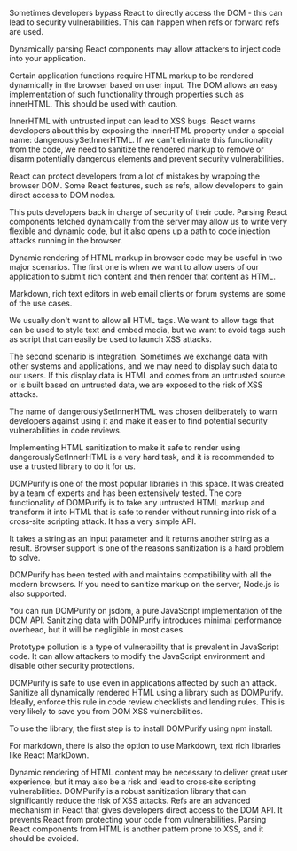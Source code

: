 Sometimes developers bypass React to directly access the DOM - this can lead to security vulnerabilities. This can happen when refs or forward refs are used.

 Dynamically parsing React components may allow attackers to inject code into your application. 
 
 Certain application functions require HTML markup to be rendered dynamically in the browser based on user input. The DOM allows an easy implementation of such functionality through properties such as innerHTML. This should be used with caution.
 
 InnerHTML with untrusted input can lead to XSS bugs. React warns developers about this by exposing the innerHTML property under a special name: dangerouslySetInnerHTML. If we can't eliminate this functionality from the code, we need to sanitize the rendered markup to remove or disarm potentially dangerous elements and prevent security vulnerabilities. 
 
 React can protect developers from a lot of mistakes by wrapping the browser DOM. Some React features, such as refs, allow developers to gain direct access to DOM nodes. 
 
 This puts developers back in charge of security of their code. Parsing React components fetched dynamically from the server may allow us to write very flexible and dynamic code, but it also opens up a path to code injection attacks running in the browser. 
 
 Dynamic rendering of HTML markup in browser code may be useful in two major scenarios. The first one is when we want to allow users of our application to submit rich content and then render that content as HTML. 
 
Markdown, rich text editors in web email clients or forum systems are some of the use cases. 

We usually don't want to allow all HTML tags. We want to allow tags that can be used to style text and embed media, but we want to avoid tags such as script that can easily be used to launch XSS attacks. 

The second scenario is integration. Sometimes we exchange data with other systems and applications, and we may need to display such data to our users. If this display data is HTML and comes from an untrusted source or is built based on untrusted data, we are exposed to the risk of XSS attacks. 

The name of dangerouslySetInnerHTML was chosen deliberately to warn developers against using it and make it easier to find potential security vulnerabilities in code reviews. 

Implementing HTML sanitization to make it safe to render using dangerouslySetInnerHTML is a very hard task, and it is recommended to use a trusted library to do it for us. 

DOMPurify is one of the most popular libraries in this space. It was created by a team of experts and has been extensively tested. The core functionality of DOMPurify is to take any untrusted HTML markup and transform it into HTML that is safe to render without running into risk of a cross‑site scripting attack. It has a very simple API. 

It takes a string as an input parameter and it returns another string as a result. Browser support is one of the reasons sanitization is a hard problem to solve. 

DOMPurify has been tested with and maintains compatibility with all the modern browsers. If you need to sanitize markup on the server, Node.js is also supported. 

You can run DOMPurify on jsdom, a pure JavaScript implementation of the DOM API. Sanitizing data with DOMPurify introduces minimal performance overhead, but it will be negligible in most cases. 

Prototype pollution is a type of vulnerability that is prevalent in JavaScript code. It can allow attackers to modify the JavaScript environment and disable other security protections. 

DOMPurify is safe to use even in applications affected by such an attack. Sanitize all dynamically rendered HTML using a library such as DOMPurify. Ideally, enforce this rule in code review checklists and lending rules. This is very likely to save you from DOM XSS vulnerabilities. 

To use the library, the first step is to install DOMPurify using npm install.  

For markdown, there is also the option to use Markdown, text rich libraries like React MarkDown.

Dynamic rendering of HTML content may be necessary to deliver great user experience, but it may also be a risk and lead to cross‑site scripting vulnerabilities. DOMPurify is a robust sanitization library that can significantly reduce the risk of XSS attacks. Refs are an advanced mechanism in React that gives developers direct access to the DOM API. It prevents React from protecting your code from vulnerabilities. Parsing React components from HTML is another pattern prone to XSS, and it should be avoided.